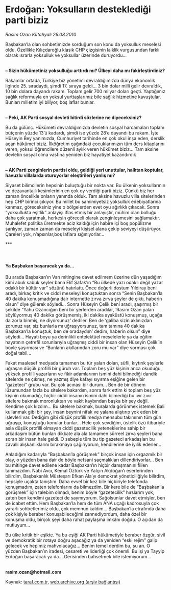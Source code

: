 # Erdoğan: Yoksulların desteklediği parti biziz

*Rasim Ozan Kütahyalı 26.08.2010*

<div class="yazi"><p>Başbakan’la olan sohbetimizde sorduğum son konu da yoksulluk meselesi oldu. Özellikle Kılıçdaroğlu klasik CHP çizgisinin laiklik vurgusundan farklı olarak ısrarla yoksulluk ve yoksullar üzerinde duruyordu...</p>
<p><b><br/>– Sizin hükümetiniz yoksulluğu arttırdı mı? Ülkeyi daha mı fakirleştirdiniz?</b></p>
<p>Rakamlar ortada, Türkiye biz yönetimi devraldığımızda dünya ekonomik liginde 25. sıradaydı, şimdi 17. sıraya geldi... 3 bin dolar milli gelir devraldık, 10 bin dolara dayandı rakam. Toplam gelir 700 milyar doları geçti. Yaptığımız sağlık reformuyla en yoksul yurttaşlarımız bile sağlık hizmetine kavuştular. Bunları milletim iyi biliyor, boş laflar bunlar.</p>
<p><b><br/>– Peki, AK Parti sosyal devleti bitirdi sözlerine ne diyeceksiniz?</b></p>
<p>Bu da gülünç. Hükümeti devraldığımızda devletin sosyal harcamaları toplam bütçenin yüzde 13’ü kadardı, şimdi ise yüzde 28’e dayandı bu rakam. İşte Hüseyin Bey yanımızda, Cumhuriyet tarihinde en çok okul inşa eden, derslik açan hükümet biziz. İlköğretim çağındaki çocuklarımızın tüm ders kitaplarını veren, yoksul öğrencilere düzenli aylık veren hükümet biziz... Tam aksine devletin sosyal olma vasfına yeniden biz hayatiyet kazandırdık</p>
<p><b><br/>– AK Parti zenginlerin partisi oldu, geldiği yeri unuttular, halktan koptular, havuzlu villalarda oturuyorlar eleştirileri yanlış mı?</b></p>
<p>Siyaset bilimcilerin hepsinin buluştuğu bir nokta var. Bu ülkenin yoksullarının ve dezavantajlı kesimlerinin en çok oy verdiği parti biziz. Çünkü biz her zaman öncelikle onların yanında olduk. Tam aksine havuzlu villa sitelerinden hep CHP birinci çıkıyor. Bu millet bu samimiyetsiz yoksulluk edebiyatlarına kanmaz, göreceksiniz yine o bölgelerden evet oyu ağırlıklı çıkacak. Sonra “yoksullukta eşitlik” anlayışı iflas etmiş bir anlayıştır, mühim olan bolluğu daha çok yaratmak, herkesin göreceli olarak zenginleşmesini sağlamaktır. Muhalefet politika üretmekte aciz kaldığı için habire içi boş popülizme sarılıyor, zaman zaman da meseleyi kişisel alana çekip seviyeyi düşürüyor. Çareleri yok, n’apsınlar,boş laflara sığınıyorlar...</p>
<p>***</p>
<p><b> </b></p>
<h4>Ya Başbakan başaracak ya da...</h4>
<p>Bu arada Başbakan’ın Van mitingine davet edilmem üzerine dün yaşadığım kimi abuk sabuk şeyler bana Elif Şafak’ın “Bu ülkede yazı odaklı değil yazar odaklı bir kültür var” sözünü hatırlattı. Önce değerli dostum Yıldıray beni aradı, birkaç kritik ve ciddi meseleyi konuştuktan sonra “Senin Başbakan’la 40 dakika konuşmadığına dair internette zırva zırva şeyler de çıktı, haberin olsun” diye gülerek söyledi... Sonra Hüseyin Çelik beni aradı, şaşırmış bir şekilde “Yahu Ozancığım beni bir yerlerden aradılar, ‘Rasim Ozan yalan söylüyormuş 40 dakika görüşmemiş, iki dakika ayaküstü konuşmuş, uçağa da zorla binmiş, ne diyorsunuz’ dediler. Ben de ‘galiba sizin aklınızdan zorunuz var, siz bunlarla mı uğraşıyorsunuz, tam tamına 40 dakika Başbakan’la konuştuk, ben de oradaydım’ dedim, haberin olsun” diye söyledi... Hayatı boyu ya derinlikli entelektüel meselelerle ya da eğitim hayatının çetrefil sorunlarıyla uğraşmış ciddi bir insan olan Hüseyin Çelik’in böyle şaşırması ve “Bunların akıllarından zoru mu var” diye sorması çok doğal tabii...</p>
<p>Fakat maalesef medyada tamamen bu tür yalan dolan, süfli, kıytırık şeylerle uğraşan düşük profilli bir güruh var. Toplam beş yüz kişinin anca okuduğu, yüksek profilli yazarların ve fikir adamlarının ismini dahi bilmediği dandik sitelerde ne çıkmış, ne yazmış diye kafayı sıyırma eşiğine gelen bir “gazeteci” grubu var. Bu çok acınası bir durum... Ben de bir dönem lüzumundan fazla bu sitelere bakardım, sonra fark ettim ki toplam beş yüz kişinin okumadığı, hiçbir ciddi insanın ismini dahi bilmediği bu ıvır zıvır sitelere bakmak moronluktan ve vakit kaybından başka bir şey değil. Kendime çok kızdım... Bu sitelere bakmak, buralarda görünmek istemek Bali kullanmak gibi bir şey, insan beynini nifak ve yalana alıştırıp yok eden bir işlevleri var. Dediğim gibi düşük profilli medya mensubu takımının tüm gün uğraşıp, konuştuğu konular bunlar... Hele çok sevdiğim, üstelik özü itibariyle asla düşük profilli olmayan ciddi gazetecilik yeteneklerine sahip bir arkadaşım bütün bunları dikkate ala ala tamamen sürreel zırva şeyleri bana soran bir insan hale geldi. O sebeple tüm bu tip gazeteci arkadaşları bu zavallı alışkanlıklarını bırakmaya çağırıyorum, kendilerine de iyilik ederler...</p>
<p>Anladığım kadarıyla “Başbakan’la görüşmek” birçok insan için orgazmik bir olay, o yüzden bana dair de böyle nefsani saçmalıkları dillendiriyorlar... Ben bu mitinge davet edilene kadar Başbakan’ın hiçbir danışmanını fiilen tanımazdım. Nabi Avcı, Kemal Öztürk ve Yalçın Akdoğan’ı eserlerinden bilirdim, Başbakanlık Müsteşarı Efkan Ala’yı demokrat yöneticiliğiyle bilirdim, hepsiyle uçakta tanıştım. Daha evvel bir kez bile hiçbiriyle telefonda konuşmadım, zaten telefonlarını da bilmezdim. Bir kere bile de “Başbakan’la görüşmek” için talebim olmadı, benim böyle “gazetecilik” hırslarım yok, zaten ben kendimi gazeteci de saymıyorum. Sağolsunlar davet etmişler, ben de icabet ettim. Hem Başbakan’la hem de tüm ANA uçağı kadrosuyla çok yararlı sohbetlerimiz oldu, çok memnun kaldım... Başbakan’la etrafında daha çok kişiyle beraber konuşabileceğimi zannediyordum, daha özel bir konuşma oldu, birçok şeyi daha rahat paylaşma imkânı doğdu. O açıdan da mutluyum...</p>
<p>Bu ülke kritik bir eşikte. Ya bu eşiği AK Parti hükümetiyle beraber özgür, sivil ve demokratik bir rotaya doğru aşacağız ya da yeniden “eski rejim” galip gelecek ve hepimiz mahvolacağız... Benim temel derdim bu, şu an. O yüzden Başbakan’ın iradesi, cesareti ve liderliği çok önemli. Bu işi ya Tayyip Erdoğan başaracak ya da... Gerisinden bahsetmek bile istemiyorum... </p>
<p><b><br/>rasim.ozan@hotmail.com</b></p></div>

Kaynak: [taraf.com.tr](http://www.taraf.com.tr:80/rasim-ozan-kutahyali/makale-erdogan-yoksullarin-destekledigi-parti-biziz.htm), [web.archive.org (arşiv bağlantısı)](http://web.archive.org/web/20100829074626/http://www.taraf.com.tr:80/rasim-ozan-kutahyali/makale-erdogan-yoksullarin-destekledigi-parti-biziz.htm)
